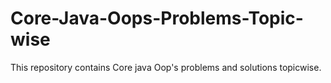 # Core-Java-Oops-Problems-Topic-wise
 This repository contains Core java Oop's problems and solutions topicwise.
